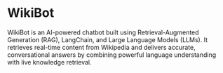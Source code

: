 # WikiBot
WikiBot is an AI-powered chatbot built using Retrieval-Augmented Generation (RAG), LangChain, and Large Language Models (LLMs). It retrieves real-time content from Wikipedia and delivers accurate, conversational answers by combining powerful language understanding with live knowledge retrieval.
